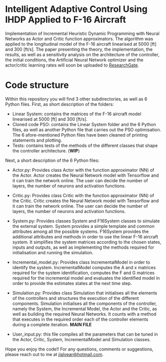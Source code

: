 # Intelligent Adaptive Control Using IHDP Applied to F-16 Aircraft
Implementation of Incremental Heuristic Dynamic Programming with Neural Networks as Actor and Critic function approximators.
The algorithm was applied to the longitudinal model of the F-16 aircraft linearised at 5000 [ft] and 300 [ft/s]. The paper
presenting the theory, the implementation, the results, as well as a sensitivity analysis on the architecture of the controller, the initial conditions,
the Artificial Neural Network optimizer and the actor/critic learning rates will soon be uploaded to 
[ResearchGate](https://www.researchgate.net/profile/Jose_Ignacio_De_Alvear_Cardenas).

# Code structure
Within this repository you will find 3 other subdirectories, as well as 6 Python 
files. First, as short description of the folders:

- Linear System: contains the matrices of the F-16 aircraft model linearised at
5000 [ft] and 300 [ft/s].
- Cloned code PSO: contains the Linear System folder and the 6 Python files, as 
well as another Python file that carries out the PSO optimisation. The 6 
afore-mentioned Python files have been cleaned of printing statements and
plotting.
- Tests: contains tests of the methods of the different classes that shape the controller architecture. (**WIP**)

Next, a short description of the 6 Python files:

- Actor.py: Provides class Actor with the function approximator (NN) of the Actor.
Actor creates the Neural Network model with Tensorflow and it can train the network online.
The user can decide the number of layers, the number of neurons and activation functions.

- Critic.py: Provides class Critic with the function approximator (NN) of the Critic.
Critic creates the Neural Network model with Tensorflow and it can train the network online. 
The user can decide the number of layers, the number of neurons and activation functions. 

- System.py: Provides classes System and F16System classes to simulate the external system.
System provides a simple template and common attributes among all the possible systems.
F16System provides the additional attributes and methods in order to use the linear F-16
aircraft system. It simplifies the system matrices according to the chosen states, inputs and
outputs, as well as implementing the methods required for initialisation and running the simulation.

- Incremental_model.py: Provides class IncrementalModel in order to identify the system.
IncrementalModel computes the A and x matrices required for the system identification,
computes the F and G matrices required for the incremental model and evaluates the
identified model in order to provide the estimates states at the next time step.

- Simulation.py: Provides class Simulation that initialises all the elements of the controllers and structures the execution of the
different components. Simulation initialises all the components of the controller, namely the System, the Incremental Model, the Actor and the
Critic, as well as building the required Neural Networks. It counts with a method that executes in the required order
each of the controller elements during a complete iteration. **MAIN FILE**

- User_input.py: this file compiles all the parameters that can be tuned in the
Actor, Critic, System, IncrementalModel and Simulation classes.

Hope you enjoy the code!! For any questions, comments or suggestions, please reach out to me at 
[jialvear@hotmail.com](jialvear@hotmail.com).
